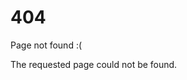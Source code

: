 ---
---

<div>
  <h1>404</h1>

  <p>Page not found :(</p>
  <p>The requested page could not be found.</p>
</div>
